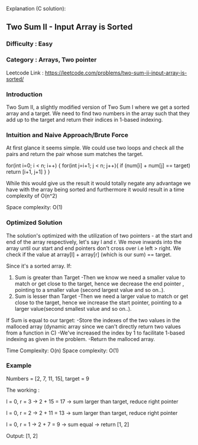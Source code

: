 Explanation (C solution):

## Two Sum II - Input Array is Sorted

### Difficulty : Easy
### Category : Arrays, Two pointer

Leetcode Link : https://leetcode.com/problems/two-sum-ii-input-array-is-sorted/

### Introduction 

Two Sum II, a slightly modified version of Two Sum I where we get a sorted array and a target. We need to find two numbers in the array such that they add up to the target and return their indices in 1-based indexing. 

### Intuition and Naive Approach/Brute Force

At first glance it seems simple. We could use two loops and check all the pairs and return the pair whose sum matches the target.

for(int i=0; i < n; i++) {
    for(int j=i+1; j < n; j++){
        if (num[i] + num[j] == target)
        return [i+1, j+1]
    }
}

While this would give us the result it would totally negate any advantage we have with the array being sorted and furthermore it would result in a time complexity of O(n^2)

Space complexity: O(1)

### Optimized Solution
The solution's optimized with the utilization of two pointers - at the start and end of the array respectively, let's say l and r.
We move inwards into the array until our start and end pointers don't cross over i.e left > right.
We check if the value at array[l] + array[r] (which is our sum) == target.

Since it's a sorted array. If: 
1. Sum is greater than Target
-Then we know we need a smaller value to match or get close to the target, hence we decrease the end pointer , pointing to a smaller value (second largest value and so on..).
2. Sum is lesser than Target
-Then we need a larger value to match or get close to the target, hence we increase the start pointer, pointing to a larger value(second smallest value and so on..).

If Sum is equal to our target:
-Store the indexes of the two values in the malloced array (dynamic array since we can't directly return two values from a function in C)
-We've increased the index by 1 to facilitate 1-based indexing as given in the problem.
-Return the malloced array.

Time Complexity: O(n)
Space complexity: O(1)

### Example
Numbers = [2, 7, 11, 15], target = 9

The working :

l = 0, r = 3 → 2 + 15 = 17 → sum larger than target, reduce right pointer

l = 0, r = 2 → 2 + 11 = 13 → sum larger than target, reduce right pointer

l = 0, r = 1 → 2 + 7 = 9 → sum equal → return [1, 2]

Output: [1, 2]